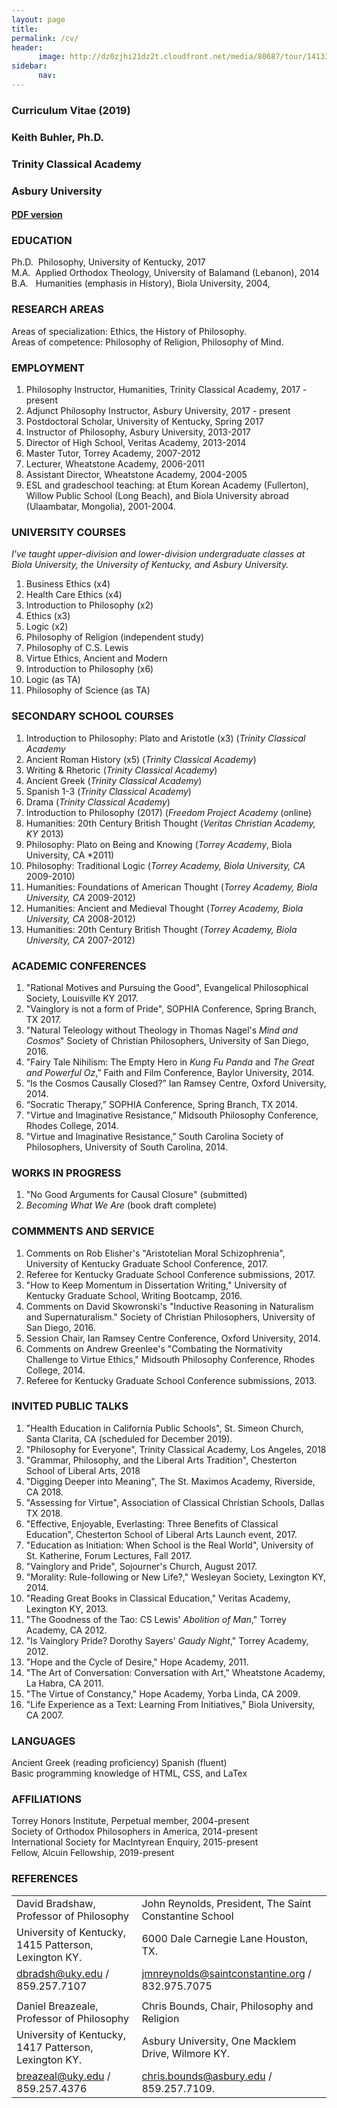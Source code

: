 ```yaml
---
layout: page
title: 
permalink: /cv/
header:
      image: http://dz0zjhi21dz2t.cloudfront.net/media/80687/tour/1413353793514/1680_front.jpg
sidebar: 
      nav: 
--- 
```


### Curriculum Vitae (2019)
### Keith Buhler, Ph.D.
### Trinity Classical Academy
### Asbury University

#### [PDF version](http://www.keithbuhler.com/content/CV/cv-buhler.pdf)


### EDUCATION

Ph.D.&nbsp;  Philosophy, University of Kentucky, 2017    
M.A.&nbsp; Applied Orthodox Theology, University of Balamand (Lebanon), 2014         
B.A.&nbsp;&nbsp; Humanities (emphasis in History), Biola University, 2004, 


### RESEARCH AREAS
Areas of specialization: Ethics, the History of Philosophy.     
Areas of competence:  Philosophy of Religion, Philosophy of Mind. 



### EMPLOYMENT
1. Philosophy Instructor, Humanities, Trinity Classical Academy, 2017 - present 
2. Adjunct Philosophy Instructor, Asbury University, 2017 - present
1. Postdoctoral Scholar, University of Kentucky,  Spring 2017 
2. Instructor of Philosophy, Asbury University, 2013-2017
3. Director of High School, Veritas Academy, 2013-2014
4. Master Tutor, Torrey Academy, 2007-2012
6. Lecturer, Wheatstone Academy, 2006-2011
6. Assistant Director, Wheatstone Academy, 2004-2005
7. ESL and gradeschool teaching: at Etum Korean Academy (Fullerton), Willow Public School (Long Beach), and Biola University abroad (Ulaambatar, Mongolia), 2001-2004. 



  
### UNIVERSITY COURSES  

*I've taught upper-division and lower-division undergraduate classes at Biola University, the University of Kentucky, and Asbury University.*

1. Business Ethics  (x4)
2. Health Care Ethics (x4)
3. Introduction to Philosophy (x2)
4. Ethics (x3)
5. Logic (x2)
6. Philosophy of Religion (independent study)
7. Philosophy of C.S. Lewis 
8. Virtue Ethics, Ancient and Modern 
9. Introduction to Philosophy (x6)
10. Logic (as TA)
11. Philosophy of Science (as TA)



### SECONDARY SCHOOL COURSES

1. Introduction to Philosophy: Plato and Aristotle (x3)  (*Trinity Classical Academy*
1. Ancient Roman History (x5) (*Trinity Classical Academy*)
2. Writing & Rhetoric (*Trinity Classical Academy*)
3. Ancient Greek  (*Trinity Classical Academy*)
4. Spanish 1-3      (*Trinity Classical Academy*)
7. Drama   (*Trinity Classical Academy*)
8. Introduction to Philosophy (2017) (*Freedom Project Academy* (online)
9. Humanities: 20th Century British Thought (*Veritas Christian Academy, KY* 2013)
13. Philosophy: Plato on Being and Knowing (*Torrey Academy*, Biola University, CA *2011)
14. Philosophy: Traditional Logic  (*Torrey Academy, Biola University, CA* 2009-2010)
15. Humanities: Foundations of American Thought  (*Torrey Academy, Biola University, CA* 2009-2012)
16. Humanities: Ancient and Medieval Thought  (*Torrey Academy, Biola University, CA* 2008-2012)
17. Humanities: 20th Century British Thought  (*Torrey Academy, Biola University, CA* 2007-2012)








### ACADEMIC CONFERENCES

1. "Rational Motives and Pursuing the Good", Evangelical Philosophical Society, Louisville KY 2017.
2. "Vainglory is not a form of Pride", SOPHIA Conference, Spring Branch, TX 2017.
3. "Natural Teleology without Theology in Thomas Nagel's *Mind and Cosmos*" Society of Christian Philosophers, University of San Diego, 2016.
4. "Fairy Tale Nihilism: The Empty Hero in *Kung Fu Panda* and *The Great and Powerful Oz*,”  Faith and Film Conference, Baylor University, 2014.
5. “Is the Cosmos Causally Closed?” Ian Ramsey Centre, Oxford University, 2014.
6. “Socratic Therapy,” SOPHIA Conference, Spring Branch, TX 2014.
7. "Virtue and Imaginative Resistance,” Midsouth Philosophy Conference, Rhodes College, 2014.
8. "Virtue and Imaginative Resistance,” South Carolina Society of Philosophers, University of South Carolina, 2014.


### WORKS IN PROGRESS
1. "No Good Arguments for Causal Closure" (submitted)
4. *Becoming What We Are* (book draft complete)



### COMMMENTS AND SERVICE

1. Comments on Rob Elisher's "Aristotelian Moral Schizophrenia", University of Kentucky Graduate School Conference, 2017.
1. Referee for Kentucky Graduate School Conference submissions, 2017.
2. "How to Keep Momentum in Dissertation Writing," University of Kentucky Graduate School, Writing Bootcamp, 2016. 
2. Comments on David Skowronski's "Inductive Reasoning in Naturalism and Supernaturalism." Society of Christian Philosophers, University of San Diego, 2016.
3. Session Chair, Ian Ramsey Centre Conference, Oxford University, 2014.
2. Comments on Andrew Greenlee's "Combating the Normativity Challenge to Virtue Ethics," Midsouth Philosophy Conference, Rhodes College, 2014.
4. Referee for Kentucky Graduate School Conference submissions, 2013.


  


### INVITED PUBLIC TALKS

1. "Health Education in California Public Schools", St. Simeon Church, Santa Clarita, CA (scheduled for December 2019). 
1. "Philosophy for Everyone", Trinity Classical Academy, Los Angeles, 2018 
2. "Grammar, Philosophy, and the Liberal Arts Tradition", Chesterton School of Liberal Arts, 2018 
3. "Digging Deeper into Meaning", The St. Maximos Academy, Riverside, CA 2018.
1. "Assessing for Virtue", Association of Classical Christian Schools, Dallas TX 2018.
1. "Effective, Enjoyable, Everlasting: Three Benefits of Classical Education", Chesterton School of Liberal Arts Launch event, 2017. 
2. "Education as Initiation: When School is the Real World", University of St. Katherine, Forum Lectures, Fall 2017.
2. "Vainglory and Pride", Sojourner's Church, August 2017.
2. "Morality: Rule-following or New Life?," Wesleyan Society, Lexington KY, 2014.
2. "Reading Great Books in Classical Education," Veritas Academy, Lexington KY, 2013.
3. "The Goodness of the Tao: CS Lewis' *Abolition of Man*," Torrey Academy, CA  2012.
4. "Is Vainglory Pride? Dorothy Sayers' *Gaudy Night*," Torrey Academy, 2012.
5. "Hope and the Cycle of Desire," Hope Academy, 2011.
6. "The Art of Conversation: Conversation with Art," Wheatstone Academy, La Habra, CA 2011.
7. "The Virtue of Constancy," Hope Academy, Yorba Linda, CA 2009.
8. "Life Experience as a Text: Learning From Initiatives," Biola University, CA 2007.


### LANGUAGES
Ancient Greek (reading proficiency)
Spanish (fluent)    
Basic programming knowledge of HTML, CSS, and LaTex  

### AFFILIATIONS
Torrey Honors Institute, Perpetual member, 2004-present     
Society of Orthodox Philosophers in America, 2014-present   
International Society for MacIntyrean Enquiry, 2015-present         
Fellow, Alcuin Fellowship, 2019-present  

### REFERENCES


|                                                            |                                                                   |
|-------------------------------------------------------------|--------------------------------------------------------------------|
| David Bradshaw, Professor of Philosophy                     | John Reynolds, President, The Saint Constantine School                             |
| University of Kentucky, 1415 Patterson, Lexington KY.                 | 6000 Dale Carnegie Lane Houston, TX.                       |
|  [dbradsh@uky.edu](emailto:dbradsh@uky.edu) / 859.257.7107   | [jmnreynolds@saintconstantine.org](emailto:jmnreynolds@saintconstantine.org) / 832.975.7075        |
|                                                             |                                                                    |
| Daniel Breazeale, Professor of Philosophy                    | Chris Bounds, Chair, Philosophy and Religion                      |
| University of Kentucky, 1417 Patterson, Lexington KY.          | Asbury University, One Macklem Drive, Wilmore KY.                 |
| [breazeal@uky.edu](emailto:breazeal@uky.edu) / 859.257.4376 | [chris.bounds@asbury.edu](emailto:chris.bounds@asbury.edu) / 859.257.7109. |



